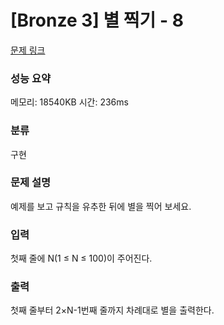 
# [Bronze 3] 별 찍기 - 8

[문제 링크](https://www.acmicpc.net/problem/2445)

### 성능 요약

<p>메모리: 18540KB 시간: 236ms</p>

### 분류

구현

### 문제 설명

예제를 보고 규칙을 유추한 뒤에 별을 찍어 보세요.

### 입력

첫째 줄에 N(1 ≤ N ≤ 100)이 주어진다. 

### 출력

첫째 줄부터 2×N-1번째 줄까지 차례대로 별을 출력한다.

